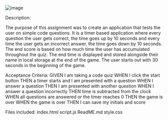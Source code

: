 ![image](https://user-images.githubusercontent.com/81652098/119066519-d1239300-b994-11eb-8b15-ee82b8f6c20e.png)




Description:

The purpose of this assignment was to create an application that tests the user on simple code questions. It is a timer based application where every question the user gets correct, the time goes up by 10 seconds and every time the user gets an incorrect answer, the time goes down by 10 seconds. The end score is based on how much time the user has accumulated throughout the quiz. The end time is displayed and stored alongside their name in local storage at the end of the game. The user starts out with 30 seconds in the beginning of the game. 

Acceptance Criteria:
GIVEN I am taking a code quiz
WHEN I click the start button
THEN a timer starts and I am presented with a question
WHEN I answer a question
THEN I am presented with another question
WHEN I answer a question incorrectly
THEN time is subtracted from the clock
WHEN all questions are answered or the timer reaches 0
THEN the game is over
WHEN the game is over
THEN I can save my initials and score

Files included: index.html script.js ReadME.md style.css

